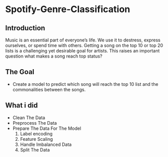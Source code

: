 # Spotify-Genre-Classification

## Introduction
Music is an essential part of everyone’s life. We use it to destress, express ourselves, or spend time with others. Getting a song on the top 10 or top 20 lists is a challenging yet desirable goal for artists.
This raises an important question what makes a song reach top status?

## The Goal
- Create a model to predict which song will reach the top 10 list and the commonalities between the songs.

## What i did
- Clean The Data
- Preprocess The Data
- Prepare The Data For The Model
     1. Label encoding
     2. Feature Scaling
     3. Handle Imbalanced Data
     4. Split The Data
 
